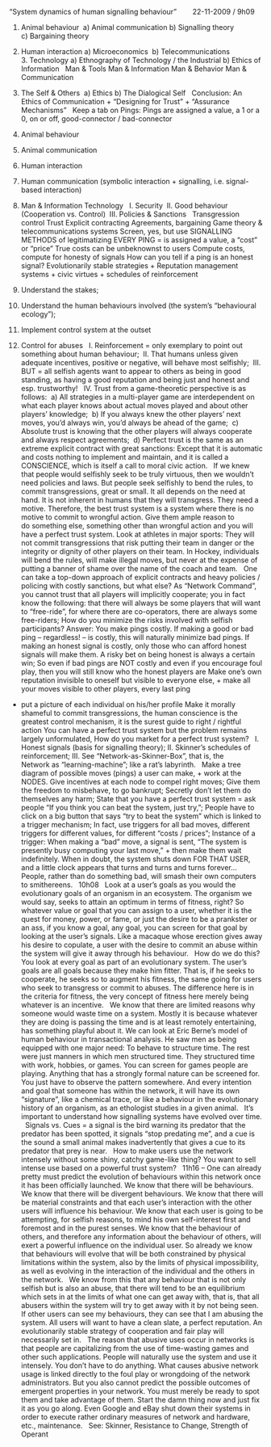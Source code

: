 “System dynamics of human signalling behaviour”
 
     22-11-2009 / 9h09
 
1. Animal behaviour
 a) Animal communication
b) Signalling theory
c) Bargaining theory


2. Human interaction
a) Microeconomics
 b) Telecommunications
 
3. Technology
a) Ethnography of Technology / the Industrial
b) Ethics of Information
 
Man & Tools
Man & Information
Man & Behavior
Man & Communication
 
4. The Self & Others
 a) Ethics
b) The Dialogical Self
 
Conclusion: An Ethics of Communication + “Designing for Trust” + “Assurance Mechanisms”
 
Keep a tab on Pings: Pings are assigned a value, a 1 or a 0, on or off, good-connector / bad-connector
 
1. Animal behaviour
2. Animal communication
3. Human interaction
4. Human communication (symbolic interaction + signalling, i.e. signal-based interaction)
5. Man & Information Technology
 
I. Security
 II. Good behaviour (Cooperation vs. Control)
 III. Policies & Sanctions
 
Transgression control
Trust
Explicit contracting
Agreements, bargaining
Game theory & telecommunications systems
Screen, yes, but use SIGNALLING METHODS of legitimatizing
EVERY PING = is assigned a value, a “cost” or “price”
True costs can be unbeknownst to users
Compute costs, compute for honesty of signals
How can you tell if a ping is an honest signal?
Evolutionarily stable strategies + Reputation management systems + civic virtues + schedules of reinforcement
 
1. Understand the stakes;
2. Understand the human behaviours involved (the system’s “behavioural ecology”);
3. Implement control system at the outset
4. Control for abuses
 
I. Reinforcement = only exemplary to point out something about human behaviour;
 II. That humans unless given adequate incentives, positive or negative, will behave most selfishly;
 III. BUT = all selfish agents want to appear to others as being in good standing, as having a good reputation and being just and honest and esp. trustworthy!
 
IV. Trust from a game-theoretic perspective is as follows:
 a) All strategies in a multi-player game are interdependent on what each player knows about actual moves played and about other players’ knowledge;
 b) If you always knew the other players’ next moves, you’d always win, you’d always be ahead of the game;
 c) Absolute trust is knowing that the other players will always cooperate and always respect agreements;
 d) Perfect trust is the same as an extreme explicit contract with great sanctions: Except that it is automatic and costs nothing to implement and maintain, and it is called a CONSCIENCE, which is itself a call to moral civic action.
 
If we knew that people would selfishly seek to be truly virtuous, then we wouldn’t need policies and laws. But people seek selfishly to bend the rules, to commit transgressions, great or small. It all depends on the need at hand. It is not inherent in humans that they will transgress. They need a motive. Therefore, the best trust system is a system where there is no motive to commit to wrongful action. Give them ample reason to do something else, something other than wrongful action and you will have a perfect trust system. Look at athletes in major sports: They will not commit transgressions that risk putting their team in danger or the integrity or dignity of other players on their team. In Hockey, individuals will bend the rules, will make illegal moves, but never at the expense of putting a banner of shame over the name of the coach and team.
 
One can take a top-down approach of explicit contracts and heavy policies / policing with costly sanctions, but what else?
As “Network Command”, you cannot trust that all players will implicitly cooperate; you in fact know the following: that there will always be some players that will want to “free-ride”, for where there are co-operators, there are always some free-riders;
How do you minimize the risks involved with selfish participants?
Answer: You make pings costly.
If making a good or bad ping – regardless! – is costly, this will naturally minimize bad pings.
If making an honest signal is costly, only those who can afford honest signals will make them.
A risky bet on being honest is always a certain win;
So even if bad pings are NOT costly and even if you encourage foul play, then you will still know who the honest players are
Make one’s own reputation invisible to oneself but visible to everyone else, + make all your moves visible to other players, every last ping
+ put a picture of each individual on his/her profile
Make it morally shameful to commit transgressions, the human conscience is the greatest control mechanism, it is the surest guide to right / rightful action
You can have a perfect trust system but the problem remains largely unformulated, How do you market for a perfect trust system?
 
I. Honest signals (basis for signalling theory);
II. Skinner’s schedules of reinforcement;
III. See “Network-as-Skinner-Box”, that is, the Network as “learning-machine”; like a rat’s labyrinth.
 
Make a tree diagram of possible moves (pings) a user can make, + work at the NODES. Give incentives at each node to compel right moves;
Give them the freedom to misbehave, to go bankrupt;
Secretly don’t let them do themselves any harm;
State that you have a perfect trust system = ask people “If you think you can beat the system, just try,”;
People have to click on a big button that says “try to beat the system” which is linked to a trigger mechanism;
In fact, use triggers for all bad moves, different triggers for different values, for different “costs / prices”;
Instance of a trigger: When making a “bad” move, a signal is sent, “The system is presently busy computing your last move,” + then make them wait indefinitely. When in doubt, the system shuts down FOR THAT USER, and a little clock appears that turns and turns and turns forever…
People, rather than do something bad, will smash their own computers to smithereens.
 
10h08
 
Look at a user’s goals as you would the evolutionary goals of an organism in an ecosystem. The organism we would say, seeks to attain an optimum in terms of fitness, right? So whatever value or goal that you can assign to a user, whether it is the quest for money, power, or fame, or just the desire to be a prankster or an ass, if you know a goal, any goal, you can screen for that goal by looking at the user’s signals. Like a macaque whose erection gives away his desire to copulate, a user with the desire to commit an abuse within the system will give it away through his behaviour.
 
How do we do this? You look at every goal as part of an evolutionary system. The user’s goals are all goals because they make him fitter. That is, if he seeks to cooperate, he seeks so to augment his fitness, the same going for users who seek to transgress or commit to abuses. The difference here is in the criteria for fitness, the very concept of fitness here merely being whatever is an incentive.
 
We know that there are limited reasons why someone would waste time on a system. Mostly it is because whatever they are doing is passing the time and is at least remotely entertaining, has something playful about it. We can look at Eric Berne’s model of human behaviour in transactional analysis. He saw men as being equipped with one major need: To behave to structure time. The rest were just manners in which men structured time. They structured time with work, hobbies, or games. You can screen for games people are playing. Anything that has a strongly formal nature can be screened for. You just have to observe the pattern somewhere. And every intention and goal that someone has within the network, it will have its own “signature”, like a chemical trace, or like a behaviour in the evolutionary history of an organism, as an ethologist studies in a given animal.
 
It’s important to understand how signalling systems have evolved over time.
 
Signals vs. Cues = a signal is the bird warning its predator that the predator has been spotted, it signals “stop predating me”, and a cue is the sound a small animal makes inadvertently that gives a cue to its predator that prey is near.
 
How to make users use the network intensely without some shiny, catchy game-like thing? You want to sell intense use based on a powerful trust system?
 
11h16 – One can already pretty must predict the evolution of behaviours within this network once it has been officially launched. We know that there will be behaviours. We know that there will be divergent behaviours. We know that there will be material constraints and that each user’s interaction with the other users will influence his behaviour. We know that each user is going to be attempting, for selfish reasons, to mind his own self-interest first and foremost and in the purest senses. We know that the behaviour of others, and therefore any information about the behaviour of others, will exert a powerful influence on the individual user. So already we know that behaviours will evolve that will be both constrained by physical limitations within the system, also by the limits of physical impossibility, as well as evolving in the interaction of the individual and the others in the network.
 
We know from this that any behaviour that is not only selfish but is also an abuse, that there will tend to be an equilibrium which sets in at the limits of what one can get away with, that is, that all abusers within the system will try to get away with it by not being seen. If other users can see my behaviours, they can see that I am abusing the system. All users will want to have a clean slate, a perfect reputation. An evolutionarily stable strategy of cooperation and fair play will necessarily set in.
 
The reason that abusive uses occur in networks is that people are capitalizing from the use of time-wasting games and other such applications. People will naturally use the system and use it intensely. You don’t have to do anything. What causes abusive network usage is linked directly to the foul play or wrongdoing of the network administrators. But you also cannot predict the possible outcomes of emergent properties in your network. You must merely be ready to spot them and take advantage of them. Start the damn thing now and just fix it as you go along. Even Google and eBay shut down their systems in order to execute rather ordinary measures of network and hardware, etc., maintenance.
 
See: Skinner, Resistance to Change, Strength of Operant
